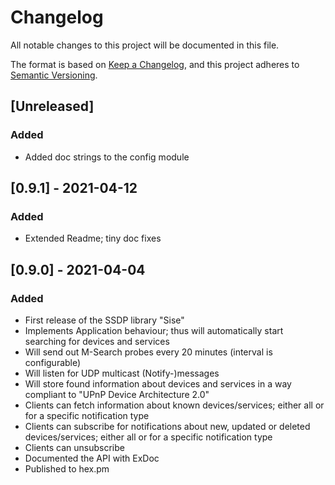 # Changelog

All notable changes to this project will be documented in this file.

The format is based on
[Keep a Changelog](https://keepachangelog.com/en/1.0.0/), and this project
adheres to [Semantic Versioning](https://semver.org/spec/v2.0.0.html).


## [Unreleased]

### Added

* Added doc strings to the config module

## [0.9.1] - 2021-04-12

### Added

* Extended Readme; tiny doc fixes

## [0.9.0] - 2021-04-04

### Added

* First release of the SSDP library "Sise"
* Implements Application behaviour; thus will automatically start searching
  for devices and services
* Will send out M-Search probes every 20 minutes (interval is configurable)
* Will listen for UDP multicast (Notify-)messages
* Will store found information about devices and services in a way compliant 
  to "UPnP Device Architecture 2.0"
* Clients can fetch information about known devices/services; either all or
  for a specific notification type
* Clients can subscribe for notifications about new, updated or deleted
  devices/services; either all or for a specific notification type
* Clients can unsubscribe
* Documented the API with ExDoc
* Published to hex.pm
